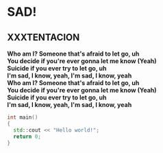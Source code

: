 # SAD!  
##  XXXTENTACION  

**Who am I? Someone that's afraid to let go, uh  
You decide if you're ever gonna let me know (Yeah)  
Suicide if you ever try to let go, uh  
I'm sad, I know, yeah, I'm sad, I know, yeah  
Who am I? Someone that's afraid to let go, uh  
You decide if you're ever gonna let me know (Yeah)  
Suicide if you ever try to let go, uh  
I'm sad, I know, yeah, I'm sad, I know, yeah**

```c++
int main()  
{  
  std::cout << "Hello world!";  
  return 0;  
}
```
